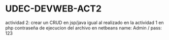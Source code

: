 # UDEC-DEVWEB-ACT2
actividad 2: crear un CRUD en jsp/java igual al realizado en la actividad 1 en php
contraseña de ejecucion del archivo en netbeans name: Admin / pass: 123
